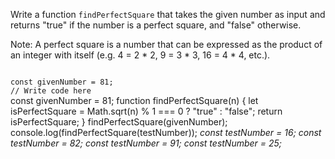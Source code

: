 Write a function `findPerfectSquare` that takes the given number as input and returns "true" if the number is a perfect square, and "false" otherwise.

Note: A perfect square is a number that can be expressed as the product of an integer with itself (e.g. 4 = 2 * 2, 9 = 3 * 3, 16 = 4 * 4, etc.).

<codeblock language="javascript" type="exercise" testMode="multipleInput">
<code>
const givenNumber = 81;
// Write code here
</code>
<solution>
const givenNumber = 81;
function findPerfectSquare(n) {
  let isPerfectSquare = Math.sqrt(n) % 1 === 0 ? "true" : "false";
  return isPerfectSquare;
}
findPerfectSquare(givenNumber);
</solution>
<testcases>
<caller>
console.log(findPerfectSquare(testNumber));
</caller>
<testcase>
<i>
const testNumber = 16;
</i>
</testcase>
<testcase>
<i>
const testNumber = 82;
</i>
</testcase>
<testcase>
<i>
const testNumber = 91;
</i>
</testcase>
<testcase>
<i>
const testNumber = 25;
</i>
</testcase>
</testcases>
</codeblock>
